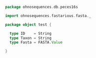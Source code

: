 
```scala
package ohnosequences.db.peces16s

import ohnosequences.fastarious.fasta._

package object test {

  type ID    = String
  type Taxon = String
  type Fasta = FASTA.Value

}

```




[test/scala/dropRedundantAssignments.scala]: dropRedundantAssignments.scala.md
[test/scala/runBundles.scala]: runBundles.scala.md
[test/scala/mg7pipeline.scala]: mg7pipeline.scala.md
[test/scala/package.scala]: package.scala.md
[test/scala/compats.scala]: compats.scala.md
[test/scala/clusterSequences.scala]: clusterSequences.scala.md
[test/scala/dropInconsistentAssignments.scala]: dropInconsistentAssignments.scala.md
[test/scala/pick16SCandidates.scala]: pick16SCandidates.scala.md
[test/scala/releaseData.scala]: releaseData.scala.md
[main/scala/package.scala]: ../../main/scala/package.scala.md
[main/scala/data.scala]: ../../main/scala/data.scala.md